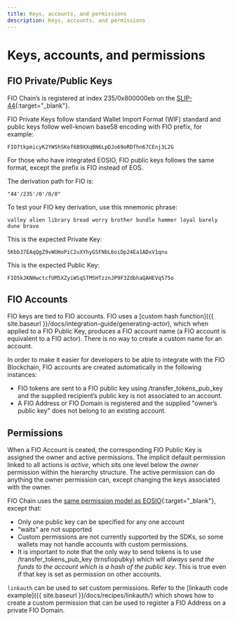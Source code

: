 ```yaml
---
title: Keys, accounts, and permissions
description: Keys, accounts, and permissions
---
```

# Keys, accounts, and permissions

## FIO Private/Public Keys

FIO Chain’s is registered at index 235/0x800000eb on the [SLIP-44](https://github.com/satoshilabs/slips/blob/master/slip-0044.md){:target="_blank"}.

FIO Private Keys follow standard Wallet Import Format (WIF) standard and public keys follow well-known base58 encoding with FIO prefix, for example:

`FIO7tkpmicyK2YWShSKef6B9XXqBN6LpDJo69oRDfhn67CEnj3L2G`

For those who have integrated EOSIO, FIO public keys follows the same format, except the prefix is FIO instead of EOS.

The derivation path for FIO is:

`"44'/235'/0'/0/0"`

To test your FIO key derivation, use this mnemonic phrase:

`valley alien library bread worry brother bundle hammer loyal barely dune brave`

This is the expected Private Key:

`5Kbb37EAqQgZ9vWUHoPiC2uXYhyGSFNbL6oiDp24Ea1ADxV1qnu`

This is the expected Public Key:

`FIO5kJKNHwctcfUM5XZyiWSqSTM5HTzznJP9F3ZdbhaQAHEVq575o`

## FIO Accounts

FIO keys are tied to FIO accounts. FIO uses a [custom hash function]({{ site.baseurl }}/docs/integration-guide/generating-actor), which when applied to a FIO Public Key, produces a FIO account name (a FIO account is equivalent to a FIO actor). There is no way to create a custom name for an account.

In order to make it easier for developers to be able to integrate with the FIO Blockchain, FIO accounts are created automatically in the following instances:

* FIO tokens are sent to a FIO public key using /transfer_tokens_pub_key and the supplied recipient’s public key is not associated to an account.
* A FIO Address or FIO Domain is registered and the supplied "owner’s public key" does not belong to an existing account.

## Permissions

When a FIO Account is ceated, the corresponding FIO Public Key is assigned the owner and active permissions. The implicit default permission linked to all actions is *active*, which sits one level below the *owner* permission within the hierarchy structure. The active permission can do anything the owner permission can, except changing the keys associated with the owner. 

FIO Chain uses the [same permission model as EOSIO](https://developers.eos.io/welcome/latest/protocol/accounts_and_permissions){:target="_blank"}, except that:

* Only one public key can be specified for any one account
* “waits” are not supported
* Custom permissions are not currently supported by the SDKs, so some wallets may not handle accounts with custom permissions.
* It is important to note that the only way to send tokens is to use /transfer_tokens_pub_key (trnsfiopubky) which will *always send the funds to the account which is a hash of the public key*. This is true even if that key is set as permission on other accounts.

`linkauth` can be used to set custom permissions. Refer to the [linkauth code example]({{ site.baseurl }}/docs/recipes/linkauth/) which shows how to create a custom permission that can be used to register a FIO Address on a private FIO Domain.
